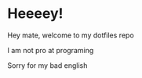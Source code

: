 # Heeeey!
Hey mate, welcome to my dotfiles repo

I am not pro at programing

Sorry for my bad english

